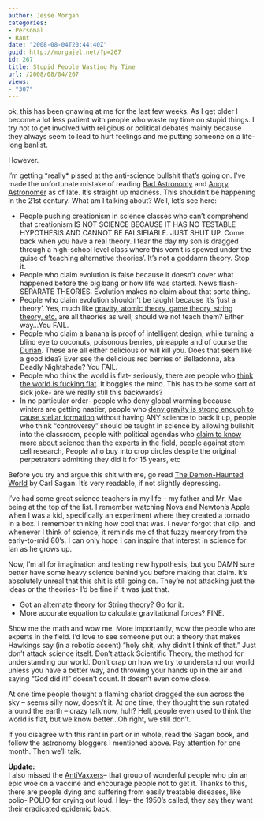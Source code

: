 ```yaml
---
author: Jesse Morgan
categories:
- Personal
- Rant
date: "2008-08-04T20:44:40Z"
guid: http://morgajel.net/?p=267
id: 267
title: Stupid People Wasting My Time
url: /2008/08/04/267
views:
- "307"
---
```


ok, this has been gnawing at me for the last few weeks. As I get older I become a lot less patient with people who waste my time on stupid things. I try not to get involved with religious or political debates mainly because they always seem to lead to hurt feelings and me putting someone on a life-long banlist.

However.

I’m getting \*really\* pissed at the anti-science bullshit that’s going on. I’ve made the unfortunate mistake of reading [Bad Astronomy](http://blogs.discovermagazine.com/badastronomy/) and <a href="">Angry Astronomer</a> as of late. It’s straight up madness. This shouldn’t be happening in the 21st century. What am I talking about? Well, let’s see here:

- People pushing creationism in science classes who can’t comprehend that creationism IS NOT SCIENCE BECAUSE IT HAS NO TESTABLE HYPOTHESIS AND CANNOT BE FALSIFIABLE. JUST SHUT UP. Come back when you have a real theory. I fear the day my son is dragged through a high-school level class where this vomit is spewed under the guise of ‘teaching alternative theories’. It’s not a goddamn theory. Stop it.
- People who claim evolution is false because it doesn’t cover what happened before the big bang or how life was started. News flash- SEPARATE THEORIES. Evolution makes no claim about that sorta thing.
- People who claim evolution shouldn’t be taught because it’s ‘just a theory’. Yes, much like [gravity, atomic theory, game theory, string theory, etc.](http://en.wikipedia.org/wiki/List_of_theories) are all theories as well, should we not teach them? Either way…You FAIL.
- People who claim a banana is proof of intelligent design, while turning a blind eye to coconuts, poisonous berries, pineapple and of course the [Durian](http://en.wikipedia.org/wiki/Durian). These are all either delicious or will kill you. Does that seem like a good idea? Ever see the delicious red berries of Belladonna, aka Deadly Nightshade? You FAIL.
- People who think the world is flat- seriously, there are people who [think the world is fucking flat](http://forums.fark.com/cgi/fark/comments.pl?IDLink=3780058). It boggles the mind. This has to be some sort of sick joke- are we really still this backwards?
- In no particular order- people who deny global warming because winters are getting nastier, people who [deny gravity is strong enough to cause stellar formation](http://angryastronomer.blogspot.com/2007/01/on-stellar-formation.html#4281919650068309489) without having ANY science to back it up, people who think “controversy” should be taught in science by allowing bullshit into the classroom, people with political agendas who [claim to know more about science than the experts in the field](http://rationalwiki.com/wiki/Lenski_affair), people against stem cell research, People who buy into crop circles despite the original perpetrators admitting they did it for 15 years, etc

Before you try and argue this shit with me, go read [The Demon-Haunted World](http://www.amazon.com/gp/product/0345409469/103-5816323-3497432?ie=UTF8&tag=literescap-20&linkCode=xm2&camp=1789&creativeASIN=0345409469) by Carl Sagan. It’s very readable, if not slightly depressing.

I’ve had some great science teachers in my life – my father and Mr. Mac being at the top of the list. I remember watching Nova and Newton’s Apple when I was a kid, specifically an experiment where they created a tornado in a box. I remember thinking how cool that was. I never forgot that clip, and whenever I think of science, it reminds me of that fuzzy memory from the early-to-mid 80’s. I can only hope I can inspire that interest in science for Ian as he grows up.

Now, I’m all for imagination and testing new hypothesis, but you DAMN sure better have some heavy science behind you before making that claim. It’s absolutely unreal that this shit is still going on. They’re not attacking just the ideas or the theories- I’d be fine if it was just that.

- Got an alternate theory for String theory? Go for it.
- More accurate equation to calculate gravitational forces? FINE.

Show me the math and wow me. More importantly, wow the people who are experts in the field. I’d love to see someone put out a theory that makes Hawkings say (in a robotic accent) “holy shit, why didn’t I think of that.” Just don’t attack science itself. Don’t attack Scientific Theory, the method for understanding our world. Don’t crap on how we try to understand our world unless you have a better way, and throwing your hands up in the air and saying “God did it!” doesn’t count. It doesn’t even come close.

At one time people thought a flaming chariot dragged the sun across the sky – seems silly now, doesn’t it. At one time, they thought the sun rotated around the earth – crazy talk now, huh? Hell, people even used to think the world is flat, but we know better…Oh right, we still don’t.

If you disagree with this rant in part or in whole, read the Sagan book, and follow the astronomy bloggers I mentioned above. Pay attention for one month. Then we’ll talk.

**Update:**  
I also missed the [AntiVaxxers](http://rationalwiki.com/wiki/Vaccine_hysteria)– that group of wonderful people who pin an epic woe on a vaccine and encourage people not to get it. Thanks to this, there are people dying and suffering from easily treatable diseases, like polio- POLIO for crying out loud. Hey- the 1950’s called, they say they want their eradicated epidemic back.